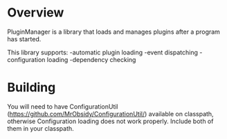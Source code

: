 # Overview

PluginManager is a library that loads and manages plugins after a program has started.

This library supports:
-automatic plugin loading
-event dispatching
-configuration loading
-dependency checking

# Building
You will need to have ConfigurationUtil (https://github.com/MrObsidy/ConfigurationUtil/) available on classpath, otherwise Configuration loading does not work properly. Include both of them in your classpath.
